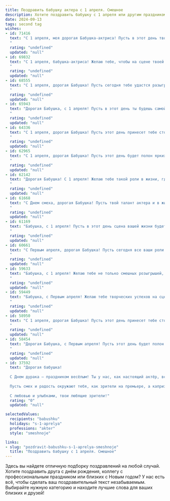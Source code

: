 ```yaml
---
title: Поздравить бабушку актера с 1 апреля. Смешное
description: Хотите поздравить бабушку с 1 апреля или другим праздником? Наш ИИ создаст незабываемое поздравление, а вы обязательно выделитесь среди других.  
date: 2024-09-13
tags: second tag
wishes:
- id: 71416
  text: "С 1 апреля, моя дорогая Бабушка-актриса! Пусть в этот день твоя жизнь будет полна смешных курьезов, неожиданных поворотов и ярких ролей, даже если это роли \"бабушки\" в очередном телесериале! 😉
  "
  rating: "undefined"
  updated: "null"
- id: 69832
  text: "С 1 апреля, бабушка-актриса! Желаю тебе, чтобы на сцене твоей жизни сегодня не было суфлера, а ты блистала в роли самой смешной и обаятельной бабушки на свете! 😜
  "
  rating: "undefined"
  updated: "null"
- id: 68555
  text: "С 1 апреля, дорогая Бабушка! Пусть сегодня тебе удастся разыграть всех своих внуков, даже самых проницательных!  Надеюсь, у тебя в запасе есть парочка шуток, достойных настоящей актрисы! 😉
  "
  rating: "undefined"
  updated: "null"
- id: 65943
  text: "Дорогая Бабушка, с 1 апреля! Пусть в этот день ты будешь самой смешной актрисой на свете, а твой талант к перевоплощению подарит нам море смеха и радости! 🎭😁
  "
  rating: "undefined"
  updated: "null"
- id: 64336
  text: "С 1 апреля, дорогая Бабушка! Пусть этот день принесет тебе столько смеха и радости, сколько ты сама подарила нам своими ролями! 🎭🎉  Желаем тебе, чтобы твоя жизнь была полна ярких и запоминающихся моментов, как лучшие сцены в театре! 😊
  "
  rating: "undefined"
  updated: "null"
- id: 62965
  text: "С 1 апреля, дорогая Бабушка! Пусть этот день будет полон ярких ролей, смешных ситуаций и оваций от семейной публики! Желаю тебе сыграть в жизни только позитивные роли, как на сцене, и никогда не сниматься в драмах!
  "
  rating: "undefined"
  updated: "null"
- id: 62142
  text: "Дорогая Бабушка! С 1 апреля! Желаю тебе такой роли в жизни, где ты будешь играть только главную героиню, а все невзгоды - это всего лишь декорации! Пусть сцена жизни будет яркой, а аплодисменты - громкими! 🎭🎉
  "
  rating: "undefined"
  updated: "null"
- id: 61668
  text: "С Днем смеха, дорогая Бабушка! Пусть твой талант актера и в жизни приносит радость и смех, а в апрельский день 1-го числа никто не посмеет тебя разыграть, только ты - всех! 😄🎭
  "
  rating: "undefined"
  updated: "null"
- id: 61169
  text: "Бабушка, с 1 апреля! Пусть в этот день сцена вашей жизни будет полна смешных и неожиданных поворотов, а зрители - ваши родные - будут без ума от вашего таланта! 🎭🎉
  "
  rating: "undefined"
  updated: "null"
- id: 60661
  text: "С Первым апреля, дорогая Бабушка! Пусть сегодня все ваши роли будут яркими, а жизнь – полна сюрпризов, как самый захватывающий спектакль! 🎭🎉
  "
  rating: "undefined"
  updated: "null"
- id: 59633
  text: "Бабушка, с 1 апреля! Желаю тебе не только смешных розыгрышей, но и ярких ролей на сцене жизни! Пусть твоя игра будет всегда на высоте, а зрители аплодируют стоя! 😄🎭
  "
  rating: "undefined"
  updated: "null"
- id: 59449
  text: "Бабушка, с Первым апреля! Желаю тебе творческих успехов на сцене, чтобы зрители аплодировали стоя, а критики писали хвалебные рецензии. Пусть твой талант сияет ярче, чем самые яркие софиты!  И помни,  что лучший  \"прикол\"  - это твоя  бесподобная игра! 😉
  "
  rating: "undefined"
  updated: "null"
- id: 58950
  text: "С 1 апреля, дорогая Бабушка! Пусть этот день принесет тебе столько же смеха и радости, сколько ты приносишь нам своими ролями на сцене! Желаю тебе, чтобы каждый день был ярким и незабываемым, как твои лучшие спектакли. 😄🎉
  "
  rating: "undefined"
  updated: "null"
- id: 58454
  text: "Дорогая Бабушка, с Первым апреля! Пусть этот день будет полон смеха, как твоя самая удачная роль на сцене! Желаю тебе побольше ярких и запоминающихся моментов, а также чтобы все твои реплики были  \"на ура\"  и вызывали аплодисменты!  🎉🎭
  "
  rating: "undefined"
  updated: "null"
- id: 37592
  text: "Дорогая бабушка!
  
  С Днем дурака – праздником весёлым! Ты у нас, как настоящий актёр, всегда в роли – то строгая бабушка, то весёлая сказочница. Сегодня твой день, так что забудь про сценарий и играй на полную катушку!
  
  Пусть смех и радость окружают тебя, как зрители на премьере, а капризный апрель пусть лишь запасает шутки для лучшего. Желаем тебе здоровья, как у артиста с рекордом по театральным играм, и веселого настроения, которому позавидует даже комик!
  
  С любовью и улыбками, твои любящие зрители!"
  rating: "0"
  updated: "null"

selectedValues:
  recipients: "babushku"
  holidays: "s-1-aprelya"
  professions: "akter"
  style: "smeshnoje"

links:
- slug: "pozdravit-babushku-s-1-aprelya-smeshnoje"
  title: "Поздравить бабушку с 1 апреля. Смешное"
---
```


Здесь вы найдете отличную подборку поздравлений на любой случай. 
Хотите поздравить друга с днём рождения, коллегу с профессиональным праздником или близких с Новым годом? У нас есть всё, чтобы сделать ваш поздравительный текст незабываемым. Выбирайте нужную категорию и находите лучшие слова для ваших близких и друзей!
